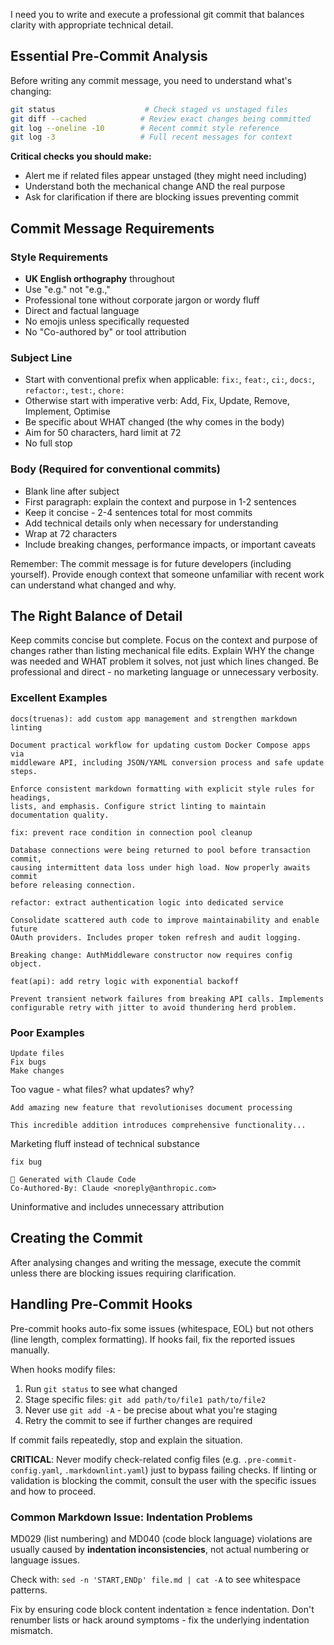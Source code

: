 I need you to write and execute a professional git commit that balances clarity with
appropriate technical detail.

## Essential Pre-Commit Analysis

Before writing any commit message, you need to understand what's changing:

```bash
git status                    # Check staged vs unstaged files
git diff --cached            # Review exact changes being committed
git log --oneline -10        # Recent commit style reference
git log -3                   # Full recent messages for context
```

**Critical checks you should make:**

- Alert me if related files appear unstaged (they might need including)
- Understand both the mechanical change AND the real purpose
- Ask for clarification if there are blocking issues preventing commit

## Commit Message Requirements

### Style Requirements

- **UK English orthography** throughout
- Use "e.g." not "e.g.,"
- Professional tone without corporate jargon or wordy fluff
- Direct and factual language
- No emojis unless specifically requested
- No "Co-authored by" or tool attribution

### Subject Line

- Start with conventional prefix when applicable:
  `fix:`, `feat:`, `ci:`, `docs:`, `refactor:`, `test:`, `chore:`
- Otherwise start with imperative verb: Add, Fix, Update, Remove, Implement, Optimise
- Be specific about WHAT changed (the why comes in the body)
- Aim for 50 characters, hard limit at 72
- No full stop

### Body (Required for conventional commits)

- Blank line after subject
- First paragraph: explain the context and purpose in 1-2 sentences
- Keep it concise - 2-4 sentences total for most commits
- Add technical details only when necessary for understanding
- Wrap at 72 characters
- Include breaking changes, performance impacts, or important caveats

Remember: The commit message is for future developers (including yourself).
Provide enough context that someone unfamiliar with recent work can understand what changed and why.

## The Right Balance of Detail

Keep commits concise but complete. Focus on the context and purpose of changes
rather than listing mechanical file edits. Explain WHY the change was needed
and WHAT problem it solves, not just which lines changed. Be professional and
direct - no marketing language or unnecessary verbosity.

### Excellent Examples

```plain
docs(truenas): add custom app management and strengthen markdown linting

Document practical workflow for updating custom Docker Compose apps via
middleware API, including JSON/YAML conversion process and safe update steps.

Enforce consistent markdown formatting with explicit style rules for headings,
lists, and emphasis. Configure strict linting to maintain documentation quality.
```

```plain
fix: prevent race condition in connection pool cleanup

Database connections were being returned to pool before transaction commit,
causing intermittent data loss under high load. Now properly awaits commit
before releasing connection.
```

```plain
refactor: extract authentication logic into dedicated service

Consolidate scattered auth code to improve maintainability and enable future
OAuth providers. Includes proper token refresh and audit logging.

Breaking change: AuthMiddleware constructor now requires config object.
```

```plain
feat(api): add retry logic with exponential backoff

Prevent transient network failures from breaking API calls. Implements
configurable retry with jitter to avoid thundering herd problem.
```

### Poor Examples

```plain
Update files
Fix bugs
Make changes
```

Too vague - what files? what updates? why?

```plain
Add amazing new feature that revolutionises document processing

This incredible addition introduces comprehensive functionality...
```

Marketing fluff instead of technical substance

```plain
fix bug

🤖 Generated with Claude Code
Co-Authored-By: Claude <noreply@anthropic.com>
```

Uninformative and includes unnecessary attribution

## Creating the Commit

After analysing changes and writing the message, execute the commit unless there are
blocking issues requiring clarification.

## Handling Pre-Commit Hooks

Pre-commit hooks auto-fix some issues (whitespace, EOL) but not others (line
length, complex formatting). If hooks fail, fix the reported issues manually.

When hooks modify files:

1. Run `git status` to see what changed
2. Stage specific files: `git add path/to/file1 path/to/file2`
3. Never use `git add -A` - be precise about what you're staging
4. Retry the commit to see if further changes are required

If commit fails repeatedly, stop and explain the situation.

**CRITICAL**: Never modify check-related config files (e.g. `.pre-commit-config.yaml`,
`.markdownlint.yaml`) just to bypass failing checks. If linting or validation is
blocking the commit, consult the user with the specific issues and how to proceed.

### Common Markdown Issue: Indentation Problems

MD029 (list numbering) and MD040 (code block language) violations are usually
caused by **indentation inconsistencies**, not actual numbering or language issues.

Check with: `sed -n 'START,ENDp' file.md | cat -A` to see whitespace patterns.

Fix by ensuring code block content indentation ≥ fence indentation. Don't renumber
lists or hack around symptoms - fix the underlying indentation mismatch.
